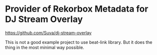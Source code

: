 # Provider of Rekorbox Metadata for DJ Stream Overlay

https://github.com/Suva/dj-stream-overlay

This is not a good example project to use beat-link library. But it does the thing in the most minimal way possible.